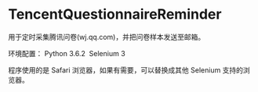 # TencentQuestionnaireReminder

用于定时采集腾讯问卷(wj.qq.com)，并把问卷样本发送至邮箱。

环境配置：
  Python 3.6.2
  Selenium 3
 
程序使用的是 Safari 浏览器，如果有需要，可以替换成其他 Selenium 支持的浏览器。
